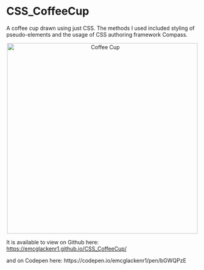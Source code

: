 <h1> CSS_CoffeeCup </h1>

A coffee cup drawn using just CSS. 
The methods I used included styling of pseudo-elements and the usage of CSS authoring framework Compass.

<p align="center">
  <img src="https://user-images.githubusercontent.com/64873698/128766519-b44ffbdd-310a-4251-b2ac-ec397e80e05f.JPG" width="500"  alt="Coffee Cup">
</p>

<p>

It is available to view on Github here: https://emcglackenr1.github.io/CSS_CoffeeCup/ </p>
<p>
  and on Codepen here: https://codepen.io/emcglackenr1/pen/bGWQPzE

</p>
